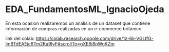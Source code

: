# EDA_FundamentosML_IgnacioOjeda

En esta ocasion realizaremos un analisis de un dataset que contiene información de compras realizadas en un e-commerce británico

link del colab: https://colab.research.google.com/drive/1z-6k-VGLtfG-ImBTdEAEjc6Tm2Ka9IyF#scrollTo=gXE6i8pWgKZm
